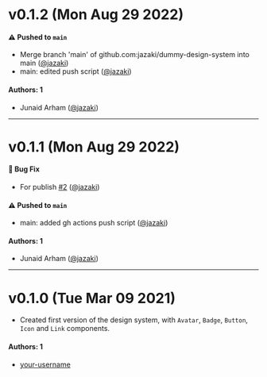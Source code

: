 # v0.1.2 (Mon Aug 29 2022)

#### ⚠️ Pushed to `main`

- Merge branch 'main' of github.com:jazaki/dummy-design-system into main ([@jazaki](https://github.com/jazaki))
- main: edited push script ([@jazaki](https://github.com/jazaki))

#### Authors: 1

- Junaid Arham ([@jazaki](https://github.com/jazaki))

---

# v0.1.1 (Mon Aug 29 2022)

#### 🐛 Bug Fix

- For publish [#2](https://github.com/jazaki/dummy-design-system/pull/2) ([@jazaki](https://github.com/jazaki))

#### ⚠️ Pushed to `main`

- main: added gh actions push script ([@jazaki](https://github.com/jazaki))

#### Authors: 1

- Junaid Arham ([@jazaki](https://github.com/jazaki))

---

# v0.1.0 (Tue Mar 09 2021)

- Created first version of the design system, with `Avatar`, `Badge`, `Button`, `Icon` and `Link` components.

#### Authors: 1

- [your-username](https://github.com/your-username)